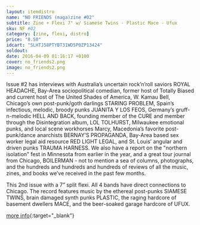 ```yaml
---
layout: itemdistro
name: "NO FRIENDS (maga)zine #02"
subtitle: Zine + Flexi 7" w/ Siamese Twins - Plastic Mace - Ufux
sku: NF #02
category: [zine, flexi, distro]
price: "8.50"
idcart: "SLHTJ58PTYBT31WD5P0ZP13424"
soldout:
date: 2016-04-09 01:16:17 +0100
cover: no_friends2.png
image: no_friends2.png
---
```


Issue #2 has interviews with Australia’s uncertain rock’n’roll saviors ROYAL HEADACHE, Bay-Area sociopolitical comedian, former host of Totally Biased and current host of The United Shades of America, W. Kamau Bell, Chicago’s own post-punk/goth darlings STARING PROBLEM, Spain’s infectious, melodic, broody punks JUANITA Y LOS FEOS, Germany’s gruff-n-melodic HELL AND BACK, founding member of the CURE and member through the Disintegration album, LOL TOLHURST, Milwaukee emotional punks, and local scene workhorses Marcy, Macedonia’s favorite post-punk/dance anarchists BERNAY’S PROPAGANDA, Bay-Area based sex worker legal aid resource RED LIGHT LEGAL, and St. Louis’ angular and driven punks TRAUMA HARNESS. We also have a report on the "northern isolation" fest in Minnesota from earlier in the year, and a great tour journal from Chicago, BOILERMAN - not to mention a sea of columns, photographs, and the hundreds and hundreds and hundreds of reviews of all the music, zines, and books we’ve received in the past few months. 

This 2nd issue with a 7” split flexi. All 4 bands have direct connections to Chicago. The record features music by the ethereal post-punks SIAMESE TWINS, brain damaged synth punks PLASTIC, the raging hardcore of basement dwellers MACE, and the beer-soaked garage hardcore of UFUX.


[more info](https://nofriendszine.com){:target="_blank"}